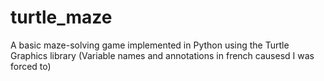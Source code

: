 # turtle_maze
A basic maze-solving game implemented in Python using the Turtle Graphics library (Variable names and annotations in french causesd I was forced to)

